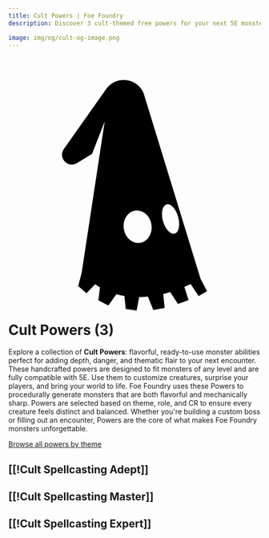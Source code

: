 ```yaml
---
title: Cult Powers | Foe Foundry
description: Discover 3 cult-themed free powers for your next 5E monster.

image: img/og/cult-og-image.png
---
```


# <span class="inline-icon" aria-hidden="true"><svg xmlns="http://www.w3.org/2000/svg" viewBox="0 0 512 512"><path d="m386.168 460.394 17.08-9.8-13.25-25.36-115.91-377.33c-14.17-30.67-56.22-34.53-75.73-6.9l-85.77 121.16c-12.59 17.84 8.29 40.12 26.89 28.68l30.37-18.67 25.64-65.77-46.85 307.42-7 26.18 16.81 14.5 17.55-17.81q4.89 3.26 9.86 6l-3.18 26.31 20.23 10.38 16.31-22.87a157 157 0 0 0 16.36 3.63l2.61 26.52 22.09 2.93 5.21-27.16c6-.05 11.9-.38 17.69-1l11 27.09 23-4-2.77-28.5c4.85-1.17 9.54-2.46 14.07-3.83l15.76 24.24 21.52-7.88-8.53-26.81c4.67-2 8.92-3.93 12.71-5.77zm-65.23-185.7c8.48-2.39 19.08 8.89 23.67 25.19 4.59 16.3 1.44 31.45-7 33.84-8.44 2.39-19.08-8.89-23.67-25.19-4.59-16.3-1.48-31.45 7-33.84zm-63 12.41c15.51-2.1 30.06 10.84 32.52 28.9 2.46 18.06-8.14 34.44-23.65 36.55-15.51 2.11-30.08-10.85-32.53-28.92-2.45-18.07 8.13-34.43 23.65-36.53z"/></svg></span> Cult Powers (3)

Explore a collection of **Cult Powers**: flavorful, ready-to-use monster abilities perfect for adding depth, danger, and thematic flair to your next encounter. These handcrafted powers are designed to fit monsters of any level and are fully compatible with 5E. Use them to customize creatures, surprise your players, and bring your world to life. Foe Foundry uses these Powers to procedurally generate monsters that are both flavorful and mechanically sharp. Powers are selected based on theme, role, and CR to ensure every creature feels distinct and balanced. Whether you're building a custom boss or filling out an encounter, Powers are the core of what makes Foe Foundry monsters unforgettable.  

  
[Browse all powers by theme](all.md)

[[!Cult Spellcasting Adept]]
---

[[!Cult Spellcasting Master]]
---

[[!Cult Spellcasting Expert]]
---
